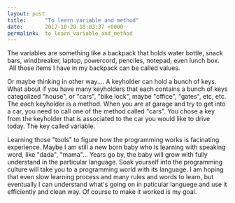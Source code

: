 ```yaml
---
layout: post
title:      "To learn variable and method"
date:       2017-10-28 18:03:37 +0000
permalink:  to_learn_variable_and_method
---
```



The variables are something like a backpack that holds water bottle, snack bars, windbreaker, laptop, powercord, penciles, notepad, even lunch box.  All those items I have in my backpack can be called values.

Or maybe thinking in other way....
A keyholder can hold a bunch of keys.  What about if you have many keyholders that each contains a bunch of keys categolized "house", or "cars", "bike lock", maybe "office", "gates", etc, etc.
The each keyholder is a method.  When you are at garage and try to get into a car, you need to call one of the method called "cars".  You chose a key from the keyholder that is associated to the car you would like to drive today.  The key called variable.

Learning those "tools" to figure how the programming works is facinating experience.  Maybe I am still a new born baby who is learning with speaking word, like "dada", "mama"...  Years go by, the baby will grow with fully understand in the particular language.  Soak yourself into the programming culture will take you to a programming world with its language.  I am hoping that even slow learning process and many rules and words to learn, but eventually I can understand what's going on in paticular languege and use it efficiently and clean way.   Of course to make it worked is my goal.



